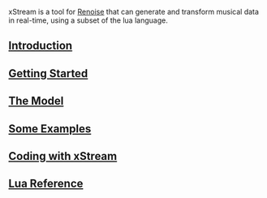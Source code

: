 xStream is a tool for [Renoise](http://www.renoise.com/) that can generate and transform musical data in real-time, using a subset of the lua language.

## [Introduction](docs/introduction.md)

## [Getting Started](docs/user_interface.md)

## [The Model](docs/about_models.md)

## [Some Examples](docs/example_models.md)

## [Coding with xStream](docs/coding_intro.md)

## [Lua Reference](docs/lua_reference.md)
